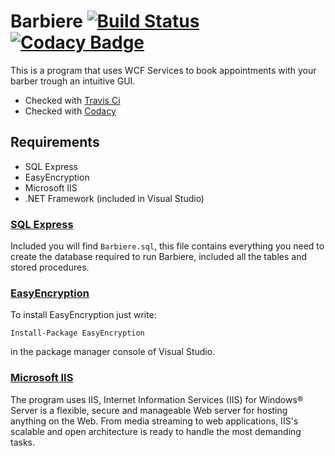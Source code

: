 # Barbiere [![Build Status](https://travis-ci.org/tiaringhio/Barbiere_WCF.svg?branch=master)](https://travis-ci.org/tiaringhio/Barbiere_WCF) [![Codacy Badge](https://api.codacy.com/project/badge/Grade/33ce920e933a454488a97253412cf862)](https://www.codacy.com/manual/tiaringhio/Barbiere_WCF?utm_source=github.com&amp;utm_medium=referral&amp;utm_content=tiaringhio/Barbiere_WCF&amp;utm_campaign=Badge_Grade)
 This is a program that uses WCF Services to book appointments with your barber trough an intuitive GUI.
 
 - Checked with [Travis Ci](https://travis-ci.org/)
 - Checked with [Codacy](https://app.codacy.com)
 
## Requirements
- SQL Express
- EasyEncryption
- Microsoft IIS
- .NET Framework (included in Visual Studio)

### [SQL Express](https://www.microsoft.com/en-us/sql-server/sql-server-editions-express)
Included you will find  `Barbiere.sql`, this file contains everything you need  to create the database required to run Barbiere, included all the tables and stored procedures.

### [EasyEncryption](https://github.com/polischuk/EasyEncryption)
 To install EasyEncryption just write:
 
 `Install-Package EasyEncryption`
 
 in the package manager console of Visual Studio.
 ### [Microsoft IIS](https://www.iis.net/)

The program uses IIS, Internet Information Services (IIS) for Windows® Server is a flexible, secure and manageable Web server for hosting anything on the Web. From media streaming to web applications, IIS's scalable and open architecture is ready to handle the most demanding tasks.
